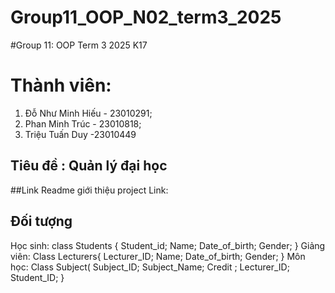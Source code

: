# Group11_OOP_N02_term3_2025
#Group 11: OOP Term 3 2025 K17
# Thành viên:
1. Đỗ Như Minh Hiếu - 23010291;
2. Phan Minh Trúc - 23010818;
3. Triệu Tuấn Duy -23010449
## Tiêu đề : Quản lý đại học

##Link Readme giới thiệu project
Link: 
## Đối tượng
Học sinh:
class Students {
Student_id;
Name;
Date_of_birth;
Gender;
}
Giảng viên:
Class Lecturers{
Lecturer_ID;
Name;
Date_of_birth;
Gender;
}
Môn học:
Class Subject(
Subject_ID;
Subject_Name;
Credit ;
Lecturer_ID;
Student_ID;
}

